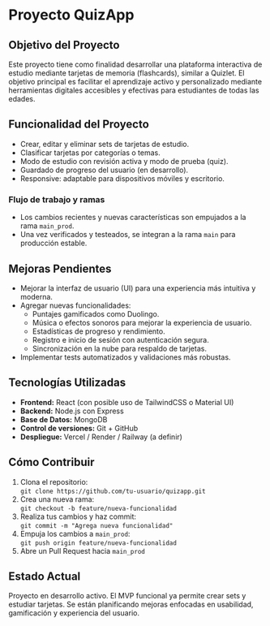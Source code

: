 # Proyecto QuizApp

## Objetivo del Proyecto

Este proyecto tiene como finalidad desarrollar una plataforma interactiva de estudio mediante tarjetas de memoria (flashcards), similar a Quizlet. El objetivo principal es facilitar el aprendizaje activo y personalizado mediante herramientas digitales accesibles y efectivas para estudiantes de todas las edades.

## Funcionalidad del Proyecto

- Crear, editar y eliminar sets de tarjetas de estudio.
- Clasificar tarjetas por categorías o temas.
- Modo de estudio con revisión activa y modo de prueba (quiz).
- Guardado de progreso del usuario (en desarrollo).
- Responsive: adaptable para dispositivos móviles y escritorio.

### Flujo de trabajo y ramas

- Los cambios recientes y nuevas características son empujados a la rama `main_prod`.
- Una vez verificados y testeados, se integran a la rama `main` para producción estable.

## Mejoras Pendientes

- Mejorar la interfaz de usuario (UI) para una experiencia más intuitiva y moderna.
- Agregar nuevas funcionalidades:
  - Puntajes gamificados como Duolingo.
  - Música o efectos sonoros para mejorar la experiencia de usuario.
  - Estadísticas de progreso y rendimiento.
  - Registro e inicio de sesión con autenticación segura.
  - Sincronización en la nube para respaldo de tarjetas.
- Implementar tests automatizados y validaciones más robustas.

## Tecnologías Utilizadas

- **Frontend:** React (con posible uso de TailwindCSS o Material UI)
- **Backend:** Node.js con Express
- **Base de Datos:** MongoDB
- **Control de versiones:** Git + GitHub
- **Despliegue:** Vercel / Render / Railway (a definir)

## Cómo Contribuir

1. Clona el repositorio:  
   `git clone https://github.com/tu-usuario/quizapp.git`
2. Crea una nueva rama:  
   `git checkout -b feature/nueva-funcionalidad`
3. Realiza tus cambios y haz commit:  
   `git commit -m "Agrega nueva funcionalidad"`
4. Empuja los cambios a `main_prod`:  
   `git push origin feature/nueva-funcionalidad`
5. Abre un Pull Request hacia `main_prod`

## Estado Actual

Proyecto en desarrollo activo. El MVP funcional ya permite crear sets y estudiar tarjetas. Se están planificando mejoras enfocadas en usabilidad, gamificación y experiencia del usuario.
